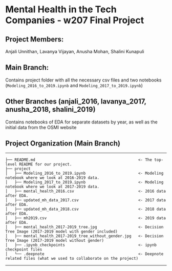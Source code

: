 # Mental Health in the Tech Companies - w207 Final Project 

## Project Members:
Anjali Unnithan, Lavanya Vijayan, Anusha Mohan, Shalini Kunapuli


## Main Branch:
Contains project folder with all the necessary csv files and two notebooks (`Modeling_2016_to_2019.ipynb` and `Modeling_2017_to_2019.ipynb`)


## Other Branches (anjali_2016, lavanya_2017, anusha_2018, shalini_2019)
Contains notebooks of EDA for separate datasets by year, as well as the initial data from the OSMI website


## Project Organization (Main Branch)
------------

    ├── README.md                                             <- The top-level README for our project.
    ├── project
    │   ├── Modeling_2016_to_2019.ipynb                       <- Modeling notebook where we look at 2016-2019 data.
    │   ├── Modeling_2017_to_2019.ipynb                       <- Modeling notebook where we look at 2017-2019 data.
    │   ├── mental_health_2016.csv                            <- 2016 data after EDA.
    │   ├── updated_mh_data_2017.csv                          <- 2017 data after EDA.
    │   ├── updated_mh_data_2018.csv                          <- 2018 data after EDA.
    │   ├── mh2019.csv                                        <- 2019 data after EDA.
    │   ├── mental_health_2017-2019_tree.jpg                  <- Decision Tree Image (2017-2019 model with gender included)
    │   ├── mental_health_2017-2019_tree_without_gender.jpg   <- Decision Tree Image (2017-2019 model without gender)
    │   ├── .ipynb_checkpoints                                <- ipynb checkpoint files
    │   └── .deepnote                                         <- Deepnote related files (what we used to collaborate on the project)

--------
